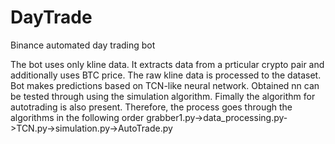 # DayTrade
Binance automated day trading bot

The bot uses only kline data. It extracts data from a prticular crypto pair and additionally uses BTC price. The raw kline data is processed to the dataset. Bot makes predictions based on TCN-like neural network. Obtained nn can be tested through using the simulation algorithm. Fimally the algorithm for autotrading is also present. Therefore, the process goes through the algorithms in the following order grabber1.py->data_processing.py->TCN.py->simulation.py->AutoTrade.py 
